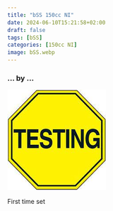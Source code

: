 ```yaml
---
title: "bSS 150cc NI"
date: 2024-06-10T15:21:58+02:00
draft: false
tags: [bSS]
categories: [150cc NI]
image: bSS.webp
---
```

### ... by ...
![Nothing there](testing.jpg)

First time set